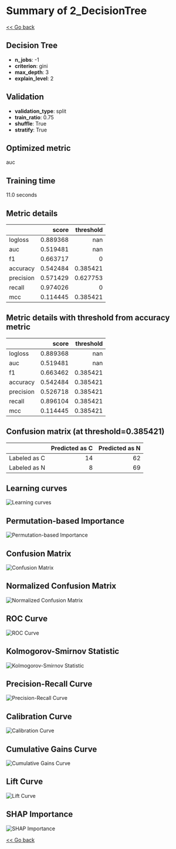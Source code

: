 # Summary of 2_DecisionTree

[<< Go back](../README.md)

## Decision Tree

- **n_jobs**: -1
- **criterion**: gini
- **max_depth**: 3
- **explain_level**: 2

## Validation

- **validation_type**: split
- **train_ratio**: 0.75
- **shuffle**: True
- **stratify**: True

## Optimized metric

auc

## Training time

11.0 seconds

## Metric details

|           |    score |   threshold |
|:----------|---------:|------------:|
| logloss   | 0.889368 |  nan        |
| auc       | 0.519481 |  nan        |
| f1        | 0.663717 |    0        |
| accuracy  | 0.542484 |    0.385421 |
| precision | 0.571429 |    0.627753 |
| recall    | 0.974026 |    0        |
| mcc       | 0.114445 |    0.385421 |

## Metric details with threshold from accuracy metric

|           |    score |   threshold |
|:----------|---------:|------------:|
| logloss   | 0.889368 |  nan        |
| auc       | 0.519481 |  nan        |
| f1        | 0.663462 |    0.385421 |
| accuracy  | 0.542484 |    0.385421 |
| precision | 0.526718 |    0.385421 |
| recall    | 0.896104 |    0.385421 |
| mcc       | 0.114445 |    0.385421 |

## Confusion matrix (at threshold=0.385421)

|              |   Predicted as C |   Predicted as N |
|:-------------|-----------------:|-----------------:|
| Labeled as C |               14 |               62 |
| Labeled as N |                8 |               69 |

## Learning curves

![Learning curves](learning_curves.png)

## Permutation-based Importance

![Permutation-based Importance](permutation_importance.png)

## Confusion Matrix

![Confusion Matrix](confusion_matrix.png)

## Normalized Confusion Matrix

![Normalized Confusion Matrix](confusion_matrix_normalized.png)

## ROC Curve

![ROC Curve](roc_curve.png)

## Kolmogorov-Smirnov Statistic

![Kolmogorov-Smirnov Statistic](ks_statistic.png)

## Precision-Recall Curve

![Precision-Recall Curve](precision_recall_curve.png)

## Calibration Curve

![Calibration Curve](calibration_curve_curve.png)

## Cumulative Gains Curve

![Cumulative Gains Curve](cumulative_gains_curve.png)

## Lift Curve

![Lift Curve](lift_curve.png)

## SHAP Importance

![SHAP Importance](shap_importance.png)

[<< Go back](../README.md)
